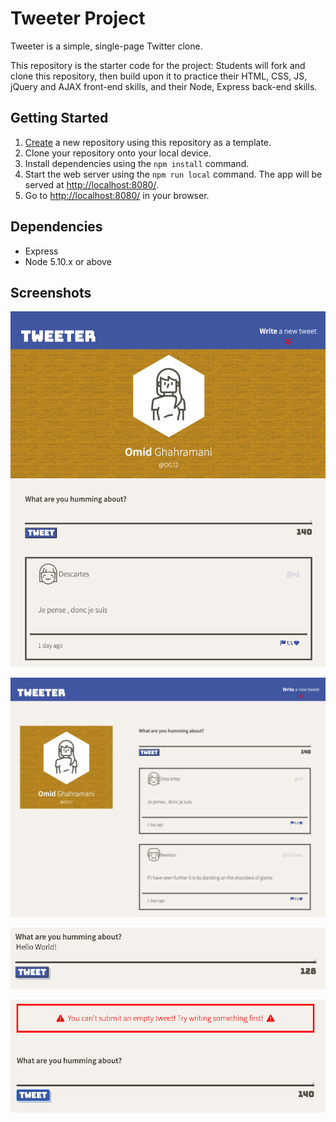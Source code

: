 # Tweeter Project

Tweeter is a simple, single-page Twitter clone.

This repository is the starter code for the project: Students will fork and clone this repository, then build upon it to practice their HTML, CSS, JS, jQuery and AJAX front-end skills, and their Node, Express back-end skills.

## Getting Started

1. [Create](https://docs.github.com/en/repositories/creating-and-managing-repositories/creating-a-repository-from-a-template) a new repository using this repository as a template.
2. Clone your repository onto your local device.
3. Install dependencies using the `npm install` command.
3. Start the web server using the `npm run local` command. The app will be served at <http://localhost:8080/>.
4. Go to <http://localhost:8080/> in your browser.

## Dependencies

- Express
- Node 5.10.x or above

## Screenshots

![Mobile Version](https://github.com/Omid-G12/tweeter/blob/master/docs/mobile-version.png?raw=true)

![Desktop Version](https://github.com/Omid-G12/tweeter/blob/master/docs/desktop-version.png?raw=true)

![New Tweet Box](https://github.com/Omid-G12/tweeter/blob/master/docs/new-tweet-box.png?raw=true)

![Empty Tweet Error Message](https://github.com/Omid-G12/tweeter/blob/master/docs/empty-tweet-error.png?raw=true)
